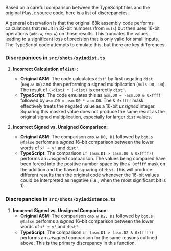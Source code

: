 Based on a careful comparison between the TypeScript files and the original `Play.c` source code, here is a list of discrepancies.

A general observation is that the original 68k assembly code performs calculations that result in 32-bit numbers (from `muls`) but then uses 16-bit operations (`add.w`, `cmp.w`) on those results. This truncates the values, leading to a significant loss of precision that is only valid for small inputs. The TypeScript code attempts to emulate this, but there are key differences.

### Discrepanices in `src/shots/xyindist.ts`

1.  **Incorrect Calculation of `dist²`**:
    *   **Original ASM**: The code calculates `dist²` by first negating `dist` (`neg.w D0`) and then performing a signed multiplication (`muls D0, D0`). The result of `(-dist) * (-dist)` is correctly `dist²`.
    *   **TypeScript**: The code emulates this as `asm.D0 = -asm.D0 & 0xffff` followed by `asm.D0 = asm.D0 * asm.D0`. The `& 0xffff` mask effectively treats the negated value as a 16-bit *unsigned* integer. Squaring this masked value does not produce the same result as the original signed multiplication, especially for larger `dist` values.

2.  **Incorrect Signed vs. Unsigned Comparison**:
    *   **Original ASM**: The comparison `cmp.w D0, D1` followed by `bgt.s @false` performs a *signed* 16-bit comparison between the lower words of `x² + y²` and `dist²`.
    *   **TypeScript**: The comparison `if (asm.D1 > (asm.D0 & 0xffff))` performs an *unsigned* comparison. The values being compared have been forced into the positive number space by the `& 0xffff` mask on the addition and the flawed squaring of `dist`. This will produce different results than the original code whenever the 16-bit values could be interpreted as negative (i.e., when the most significant bit is 1).

### Discrepancies in `src/shots/xyindistance.ts`

1.  **Incorrect Signed vs. Unsigned Comparison**:
    *   **Original ASM**: The comparison `cmp.w D2, D1` followed by `bgt.s @false` performs a *signed* 16-bit comparison between the lower words of `x² + y²` and `dist²`.
    *   **TypeScript**: The comparison `if (asm.D1 > (asm.D2 & 0xffff))` performs an *unsigned* comparison for the same reasons outlined above. This is the primary discrepancy in this function.
